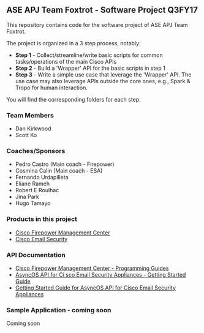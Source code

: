 ## ASE APJ Team Foxtrot - Software Project Q3FY17
This repository contains code for the software project of ASE APJ Team Foxtrot.

The project is organized in a 3 step process, notably:
* **Step 1** - Collect/streamline/write basic scripts for common tasks/operations of the main Cisco APIs
* **Step 2** - Build a 'Wrapper' API for the basic scripts in step 1
* **Step 3** - Write a simple use case that leverage the 'Wrapper' API. The use case may also leverage APIs outside the core ones, e.g., Spark & Tropo for human interaction.

You will find the corresponding folders for each step.



### Team Members
* Dan Kirkwood
* Scott Ko



### Coaches/Sponsors
* Pedro Castro (Main coach - Firepower)
* Cosmina Calin (Main coach - ESA)
* Fernando Urdapilleta
* Eliane Rameh
* Robert E Roulhac
* Jina Park
* Hugo Tamayo



### Products in this project
* [Cisco Firepower Management Center](http://www.cisco.com/c/en/us/products/security/firesight-management-center/index.html)
* [Cisco Email Security](http://www.cisco.com/c/en/us/products/security/email-security/index.html)



### API Documentation
* [Cisco Firepower Management Center - Programming Guides](http://www.cisco.com/c/en/us/support/security/defense-center/products-programming-reference-guides-list.html)
* [AsyncOS API for Ci
sco Email Security
Appliances - Getting Started Guide](http://www.cisco.com/c/dam/en/us/td/docs/security/esa/esa9-0/ESA_API_1-0_Getting_Started_Guide.pdf)
* [Getting Started Guide for AsyncOS API for Cisco Email Security Appliances](http://www.cisco.com/c/en/us/td/docs/security/esa/esa_all/esa_api/b_ESA_API_Getting_Started_olh.html)


### Sample Application - coming soon
Coming soon
